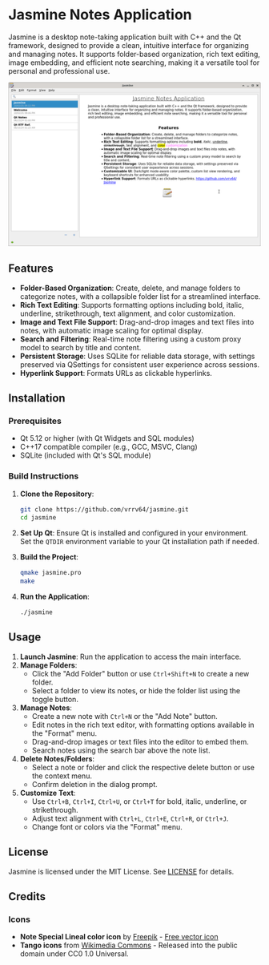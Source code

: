 # Jasmine Notes Application

Jasmine is a desktop note-taking application built with C++ and the Qt framework, designed to provide a clean, intuitive interface for organizing and managing notes. It supports folder-based organization, rich text editing, image embedding, and efficient note searching, making it a versatile tool for personal and professional use.

![Screenshot](images/screenshot.png)

## Features

- **Folder-Based Organization**: Create, delete, and manage folders to categorize notes, with a collapsible folder list for a streamlined interface.
- **Rich Text Editing**: Supports formatting options including bold, italic, underline, strikethrough, text alignment, and color customization.
- **Image and Text File Support**: Drag-and-drop images and text files into notes, with automatic image scaling for optimal display.
- **Search and Filtering**: Real-time note filtering using a custom proxy model to search by title and content.
- **Persistent Storage**: Uses SQLite for reliable data storage, with settings preserved via QSettings for consistent user experience across sessions.
- **Hyperlink Support**: Formats URLs as clickable hyperlinks.

## Installation

### Prerequisites
- Qt 5.12 or higher (with Qt Widgets and SQL modules)
- C++17 compatible compiler (e.g., GCC, MSVC, Clang)
- SQLite (included with Qt's SQL module)

### Build Instructions
1. **Clone the Repository**:
   ```bash
   git clone https://github.com/vrrv64/jasmine.git
   cd jasmine
   ```

2. **Set Up Qt**:
   Ensure Qt is installed and configured in your environment. Set the `QTDIR` environment variable to your Qt installation path if needed.

3. **Build the Project**:
   ```bash
   qmake jasmine.pro
   make
   ```

4. **Run the Application**:
   ```bash
   ./jasmine
   ```

## Usage

1. **Launch Jasmine**: Run the application to access the main interface.
2. **Manage Folders**:
   - Click the "Add Folder" button or use `Ctrl+Shift+N` to create a new folder.
   - Select a folder to view its notes, or hide the folder list using the toggle button.
3. **Manage Notes**:
   - Create a new note with `Ctrl+N` or the "Add Note" button.
   - Edit notes in the rich text editor, with formatting options available in the "Format" menu.
   - Drag-and-drop images or text files into the editor to embed them.
   - Search notes using the search bar above the note list.
4. **Delete Notes/Folders**:
   - Select a note or folder and click the respective delete button or use the context menu.
   - Confirm deletion in the dialog prompt.
5. **Customize Text**:
   - Use `Ctrl+B`, `Ctrl+I`, `Ctrl+U`, or `Ctrl+T` for bold, italic, underline, or strikethrough.
   - Adjust text alignment with `Ctrl+L`, `Ctrl+E`, `Ctrl+R`, or `Ctrl+J`.
   - Change font or colors via the "Format" menu.

## License
Jasmine is licensed under the MIT License. See [LICENSE](LICENSE) for details.

## Credits

### Icons
- **Note Special Lineal color icon** by [Freepik](https://www.freepik.com) - [Free vector icon](https://www.freepik.com/icon/note_4021693)
- **Tango icons** from [Wikimedia Commons](https://commons.wikimedia.org/wiki/Tango_icons) - Released into the public domain under CC0 1.0 Universal.
